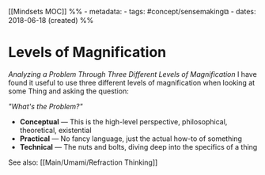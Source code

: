 [[Mindsets MOC]]
%% - metadata:
	- tags: #concept/sensemaking⧉ 
	- dates: 2018-06-18 (created) %% 
# Levels of Magnification
*Analyzing a Problem Through Three Different Levels of Magnification*
I have found it useful to use three different levels of magnification when looking at some Thing and asking the question: 

*"What's the Problem?"*

- **Conceptual** — This is the high-level perspective, philosophical, theoretical, existential
- **Practical** — No fancy language, just the actual how-to of something
- **Technical** — The nuts and bolts, diving deep into the specifics of a thing

See also: [[Main/Umami/Refraction Thinking]]
